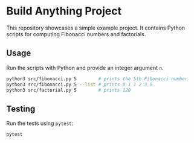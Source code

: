 # Build Anything Project

This repository showcases a simple example project. It contains Python scripts for computing Fibonacci numbers and factorials.

## Usage

Run the scripts with Python and provide an integer argument `n`.

```bash
python3 src/fibonacci.py 5        # prints the 5th Fibonacci number
python3 src/fibonacci.py 5 --list # prints 0 1 1 2 3 5
python3 src/factorial.py 5        # prints 120
```

## Testing

Run the tests using `pytest`:

```bash
pytest
```
